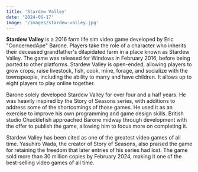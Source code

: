 ```yaml
---
title: 'Stardew Valley'
date: '2024-06-17'
image: '/images/stardew-valley.jpg'
---
```


**Stardew Valley** is a 2016 farm life sim video game developed by Eric "ConcernedApe" Barone. Players take the role of a character who inherits their deceased grandfather's dilapidated farm in a place known as Stardew Valley. The game was released for Windows in February 2016, before being ported to other platforms. Stardew Valley is open-ended, allowing players to grow crops, raise livestock, fish, cook, mine, forage, and socialize with the townspeople, including the ability to marry and have children. It allows up to eight players to play online together.

Barone solely developed Stardew Valley for over four and a half years. He was heavily inspired by the Story of Seasons series, with additions to address some of the shortcomings of those games. He used it as an exercise to improve his own programming and game design skills. British studio Chucklefish approached Barone midway through development with the offer to publish the game, allowing him to focus more on completing it.

Stardew Valley has been cited as one of the greatest video games of all time. Yasuhiro Wada, the creator of Story of Seasons, also praised the game for retaining the freedom that later entries of his series had lost. The game sold more than 30 million copies by February 2024, making it one of the best-selling video games of all time.
